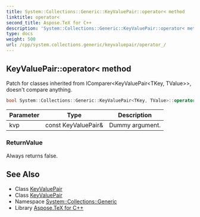 ```yaml
---
title: System::Collections::Generic::KeyValuePair::operator< method
linktitle: operator<
second_title: Aspose.TeX for C++
description: 'System::Collections::Generic::KeyValuePair::operator< method. Patch for classes inherited from IComparer<KeyValuePair<TKey, TValue>>, doesn''t compare anything in C++.'
type: docs
weight: 500
url: /cpp/system.collections.generic/keyvaluepair/operator_/
---
```

## KeyValuePair::operator< method


Patch for classes inherited from IComparer<KeyValuePair<TKey, TValue>>, doesn't compare anything.

```cpp
bool System::Collections::Generic::KeyValuePair<TKey, TValue>::operator<(const KeyValuePair &kvp) const
```


| Parameter | Type | Description |
| --- | --- | --- |
| kvp | const KeyValuePair\& | Dummy argument. |

### ReturnValue

Always returns false.

## See Also

* Class [KeyValuePair](../)
* Class [KeyValuePair](../)
* Namespace [System::Collections::Generic](../../)
* Library [Aspose.TeX for C++](../../../)
